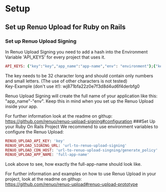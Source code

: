 # Setup
## Set up Renuo Upload for Ruby on Rails
### Set up Renuo Upload Signing
In Renuo Upload Signing you need to add a hash into the Environment Variable 'API_KEYS' for every project that uses it.
```rb
API_KEYS: {"key":"key","app_name":"app-name","env": "environment"};{"key":"key","app_name":"app-name","env": "environment"};...
```

The key needs to be 32 character long and should contain only numbers and small letters. (The use of other characters is not tested)<br>
Key-Example (don't use it!): wj871bfa22z0e7f3d8d4ud6f4derbfg0

Renuo Upload Signing will create the full name of your application like this: "app_name"-"env". Keep this in mind when you set up the Renuo Upload inside your app.

For further information look at the readme on githup:<br>
https://github.com/renuo/renuo-upload-signing#configuration
###Set Up your Ruby On Rails Project
We recommend to use environment variables to configure the Renuo Upload:
```rb
RENUO_UPLOAD_API_KEY: 'key'
RENUO_UPLOAD_SIGNING_URL: 'url-to-renuo-upload-signing'
RENUO_UPLOAD_CDN_HOST: 'url-to-renuo-upload-singning/generate_policy'
RENUO_UPLOAD_APP_NAME: 'full-app-name'
```
Look above to see, how exactly the full-app-name should look like.

For further information and examples on how to use Renuo Upload in your project, look at the readme on githup:<br>
https://github.com/renuo/renuo-upload#renuo-upload-prototype